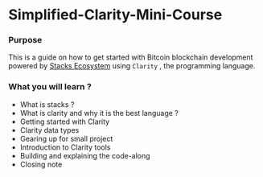 # Simplified-Clarity-Mini-Course

### Purpose 

This is a guide on how to get started with Bitcoin blockchain development powered by [Stacks Ecosystem](https://www.stacks.co/) using `Clarity` , the programming language.

### What you will learn ?
  
  - What is stacks ?
  - What is clarity and why it is the best language ?
  - Getting started with Clarity 
  - Clarity data types
  - Gearing up for small project
  - Introduction to Clarity tools
  - Building and explaining the code-along
  - Closing note
